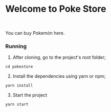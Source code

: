 <h1>Welcome to Poke Store</h1>

<br>

<p>You can buy Pokemón here.</p>

### Running

1. After cloning, go to the project's root folder;

```
cd pokestore
```

2. Install the dependencies using yarn or npm;

```
yarn install
```

3. Start the project

```
yarn start
```
